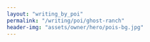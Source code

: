 ```yaml
---
layout: "writing_by_poi"
permalink: "/writing/poi/ghost-ranch"
header-img: "assets/owner/hero/pois-bg.jpg"
---
```

